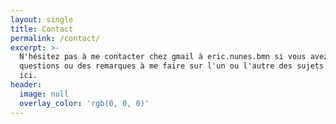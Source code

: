 ```yaml
---
layout: single
title: Contact
permalink: /contact/
excerpt: >-
  N'hésitez pas à me contacter chez gmail à eric.nunes.bmn si vous avez des
  questions ou des remarques à me faire sur l'un ou l'autre des sujets traités
  ici.
header:
  image: null
  overlay_color: 'rgb(0, 0, 0)'
---
```


